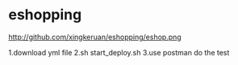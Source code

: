 # eshopping
http://github.com/xingkeruan/eshopping/eshop.png

1.download yml file
2.sh start_deploy.sh
3.use postman do the test
